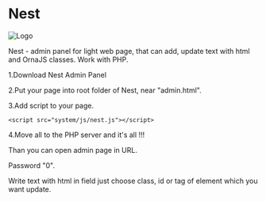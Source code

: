 # Nest

![Logo](https://nestpanel.github.io/nest.png)

Nest - admin panel for light web page, that can add, update text with html and OrnaJS classes. Work with PHP.

1.Download Nest Admin Panel

2.Put your page into root folder of Nest, near "admin.html".

3.Add script to your page.

    <script src="system/js/nest.js"></script> 
   
4.Move all to the PHP server and it's all !!!

Than you can open admin page in URL.

Password "0".

Write text with html in field just choose class, id or tag of element which you want update.



